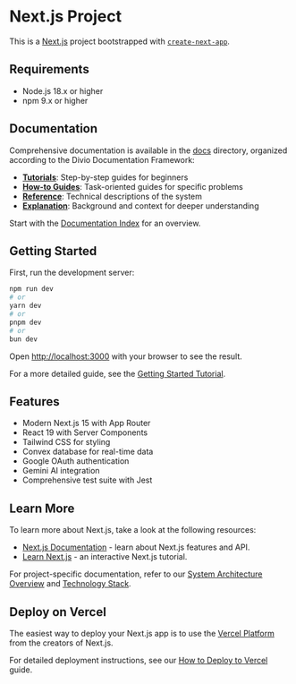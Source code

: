 # Next.js Project

This is a [Next.js](https://nextjs.org) project bootstrapped with [`create-next-app`](https://github.com/vercel/next.js/tree/canary/packages/create-next-app).

## Requirements

- Node.js 18.x or higher
- npm 9.x or higher

## Documentation

Comprehensive documentation is available in the [docs](./docs) directory, organized according to the Divio Documentation Framework:

- **[Tutorials](./docs/tutorials/index.md)**: Step-by-step guides for beginners
- **[How-to Guides](./docs/how-to-guides/index.md)**: Task-oriented guides for specific problems
- **[Reference](./docs/reference/index.md)**: Technical descriptions of the system
- **[Explanation](./docs/explanation/index.md)**: Background and context for deeper understanding

Start with the [Documentation Index](./docs/index.md) for an overview.

## Getting Started

First, run the development server:

```bash
npm run dev
# or
yarn dev
# or
pnpm dev
# or
bun dev
```

Open [http://localhost:3000](http://localhost:3000) with your browser to see the result.

For a more detailed guide, see the [Getting Started Tutorial](./docs/tutorials/getting-started.md).

## Features

- Modern Next.js 15 with App Router
- React 19 with Server Components
- Tailwind CSS for styling
- Convex database for real-time data
- Google OAuth authentication
- Gemini AI integration
- Comprehensive test suite with Jest

## Learn More

To learn more about Next.js, take a look at the following resources:

- [Next.js Documentation](https://nextjs.org/docs) - learn about Next.js features and API.
- [Learn Next.js](https://nextjs.org/learn) - an interactive Next.js tutorial.

For project-specific documentation, refer to our [System Architecture Overview](./docs/explanation/architecture-overview.md) and [Technology Stack](./docs/explanation/technology-stack.md).

## Deploy on Vercel

The easiest way to deploy your Next.js app is to use the [Vercel Platform](https://vercel.com/new?utm_medium=default-template&filter=next.js&utm_source=create-next-app&utm_campaign=create-next-app-readme) from the creators of Next.js.

For detailed deployment instructions, see our [How to Deploy to Vercel](./docs/how-to-guides/deploy-to-vercel.md) guide.
